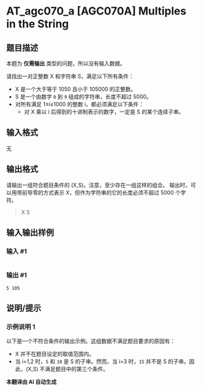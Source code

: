 # AT_agc070_a [AGC070A] Multiples in the String

## 题目描述

本题为 **仅需输出** 类型的问题，所以没有输入数据。

请找出一对正整数 X 和字符串 S，满足以下所有条件：

- X 是一个大于等于 1050 且小于 105000 的正整数。
- S 是一个由数字 `0` 到 `9` 组成的字符串，长度不超过 5000。
- 对所有满足 1≤i≤1000 的整数 i，都必须满足以下条件：
    - 对 X 乘以 i 后得到的十进制表示的数字，一定是 S 的某个连续子串。

## 输入格式

无

## 输出格式

请输出一组符合题目条件的 (X,S)。注意，至少存在一组这样的组合。 输出时，可以用带前导零的方式表示 X，但作为字符串的它的长度必须不超过 5000 个字符。

> 
> X S

## 输入输出样例

### 输入 #1

```
```

### 输出 #1

```
5 105
```

## 说明/提示

### 示例说明 1

以下是一个不符合条件的输出示例。这组数据不满足题目要求的原因有：

- X 并不在题目设定的取值范围内。
- 当 i=1,2 时，`5` 和 `10` 是 S 的子串。然而，当 i=3 时，`15` 并不是 S 的子串。因此，(X,S) 不满足题目中的第三个条件。

**本翻译由 AI 自动生成**
